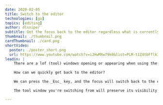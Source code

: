 ```yaml
---
date: 2020-02-05
title: Switch to the editor
technologies: [go]
topics: [editing]
author: dlsniper
subtitle: Get the focus back to the editor regardless what is currently focused
thumbnail: ./thumbnail.png
cardThumbnail: ./card.png
shortVideo:
  poster: ./poster_short.png
  url: https://www.youtube.com/watch?v=iJHwMXw79k0&list=PLM-t1Z4tbFflkIOaap4P-BV30ZrZwrDld&index=23
leadin: |
    There are a lof (tool) windows opening or appearing when using the IDE. 
    
    How can we quickly get back to the editor?
    
    We can press the _Esc_ key, and the focus will switch back to the editor.
    
    The tool window you're switching from will preserve its visibility state in this case.

---
```

